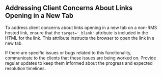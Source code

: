 ## Addressing Client Concerns About Links Opening in a New Tab

To address client concerns about links opening in a new tab on a non-RMS hosted link, ensure that the `target='_blank'` attribute is included in the HTML for the link. This attribute instructs the browser to open the link in a new tab.

If there are specific issues or bugs related to this functionality, communicate to the clients that these issues are being worked on. Provide regular updates to keep them informed about the progress and expected resolution timelines.